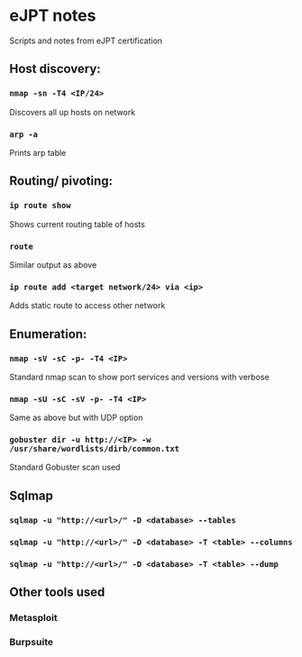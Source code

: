 # eJPT notes
Scripts and notes from eJPT certification 


## Host discovery:
### ```nmap -sn -T4 <IP/24>```     
Discovers all up hosts on network

### ```arp -a```                   
Prints arp table


## Routing/ pivoting:
### ```ip route show```            
Shows current routing table of hosts

### ```route```                   
Similar output as above

### ```ip route add <target network/24> via <ip>``` 
Adds static route to access other network


## Enumeration:
### ```nmap -sV -sC -p- -T4 <IP>``` 
Standard nmap scan to show port services and versions with verbose

### ```nmap -sU -sC -sV -p- -T4 <IP>```   
Same as above but with UDP option

### ```gobuster dir -u http://<IP> -w /usr/share/wordlists/dirb/common.txt```   
Standard Gobuster scan used


## Sqlmap
### ```sqlmap -u "http://<url>/" -D <database> --tables```
### ```sqlmap -u "http://<url>/" -D <database> -T <table> --columns```
### ```sqlmap -u "http://<url>/" -D <database> -T <table> --dump```


## Other tools used
### Metasploit
### Burpsuite


